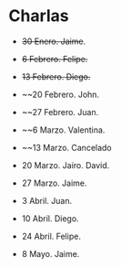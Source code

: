 # Charlas

* ~~30 Enero. Jaime~~.

* ~~6 Febrero. Felipe.~~

* ~~13 Febrero. Diego.~~

* ~~20 Febrero. John.

* ~~27 Febrero. Juan.

* ~~6 Marzo. Valentina.

* ~~13 Marzo. Cancelado

* 20 Marzo. Jairo. David. 

* 27 Marzo. Jaime.

* 3 Abril. Juan.

* 10 Abril. Diego.

* 24 Abril. Felipe.

* 8 Mayo. Jaime.
